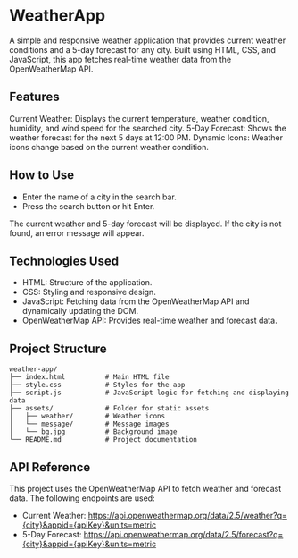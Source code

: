 # WeatherApp

A simple and responsive weather application that provides current weather conditions and a 5-day forecast for any city. Built using HTML, CSS, and JavaScript, this app fetches real-time weather data from the OpenWeatherMap API.

## Features

Current Weather: Displays the current temperature, weather condition, humidity, and wind speed for the searched city.
5-Day Forecast: Shows the weather forecast for the next 5 days at 12:00 PM.
Dynamic Icons: Weather icons change based on the current weather condition.

## How to Use

- Enter the name of a city in the search bar. 
- Press the search button or hit Enter.

The current weather and 5-day forecast will be displayed. If the city is not found, an error message will appear.

## Technologies Used

- HTML: Structure of the application.
- CSS: Styling and responsive design.
- JavaScript: Fetching data from the OpenWeatherMap API and dynamically updating the DOM.
- OpenWeatherMap API: Provides real-time weather and forecast data.

## Project Structure 
```
weather-app/
├── index.html          # Main HTML file
├── style.css           # Styles for the app
├── script.js           # JavaScript logic for fetching and displaying data
├── assets/             # Folder for static assets
│   ├── weather/        # Weather icons
│   └── message/        # Message images
│   └── bg.jpg          # Background image
└── README.md           # Project documentation
```

## API Reference

This project uses the OpenWeatherMap API to fetch weather and forecast data. The following endpoints are used:

- Current Weather: https://api.openweathermap.org/data/2.5/weather?q={city}&appid={apiKey}&units=metric
- 5-Day Forecast: https://api.openweathermap.org/data/2.5/forecast?q={city}&appid={apiKey}&units=metric

